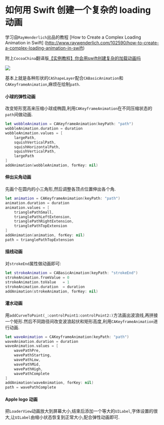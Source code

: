# 如何用 Swift 创建一个复杂的 loading 动画

学习自`RayWenderlich`出品的教程 [How to Create a Complex Loading Animation in Swift]
(http://www.raywenderlich.com/102590/how-to-create-a-complex-loading-animation-in-swift)

附上`CocoaChina`翻译版[【实例教程】你会用swift创建复杂的加载动画吗](www.cocoachina.com/swift/20150906/13327.html)

![](https://github.com/949478479/Learning-Notes/blob/master/SBLoader-screenshot/SBLoader.gif)

基本上就是各种形状的`CAShapeLayer`配合`CABasicAnimation`和`CAKeyframeAnimation`,麻烦在绘制`path`.

#### 小球的弹性动画

改变矩形宽高来压缩小球成椭圆,利用`CAKeyframeAnimation`在不同压缩状态的`path`间做动画.

```swift
let wobbleAnimation = CAKeyframeAnimation(keyPath: "path")
wobbleAnimation.duration = duration
wobbleAnimation.values = [
    largePath,
    squishVerticalPath,
    squishHorizontalPath,
    squishVerticalPath,
    largePath
]
addAnimation(wobbleAnimation, forKey: nil)
```
#### 伸出尖角动画

先画个在圆内的小三角形,然后调整各顶点位置伸出各个角.

```swift
let animation = CAKeyframeAnimation(keyPath: "path")
animation.duration = duration
animation.values = [
    trianglePathSmall,
    trianglePathLeftExtension,
    trianglePathRightExtension,
    trianglePathTopExtension
]
addAnimation(animation, forKey: nil)
path = trianglePathTopExtension
```
        
#### 描线动画

对`strokeEnd`属性做动画即可:

```swift
let strokeAnimation = CABasicAnimation(keyPath: "strokeEnd")
strokeAnimation.fromValue = 0
strokeAnimation.toValue   = 1
strokeAnimation.duration  = duration
addAnimation(strokeAnimation, forKey: nil)
```

#### 灌水动画

用`addCurveToPoint(_:controlPoint1:controlPoint2:)`方法画出波浪线,再拼接一个矩形.然后不同路径间改变波浪起伏和矩形高度,利用`CAKeyframeAnimation`进行动画.

```swift
let waveAnimation = CAKeyframeAnimation(keyPath: "path")
waveAnimation.duration = duration
waveAnimation.values = [
    wavePathPre,
    wavePathStarting,
    wavePathLow,
    wavePathMid,
    wavePathHigh,
    wavePathComplete
]
addAnimation(waveAnimation, forKey: nil)
path = wavePathComplete
```

#### Apple logo 动画

把`LoaderView`动画放大到屏幕大小,结束后添加一个等大的`UILabel`,字体设置的很大,让`UILabel`由缩小状态恢复到正常大小,配合弹性动画即可.
